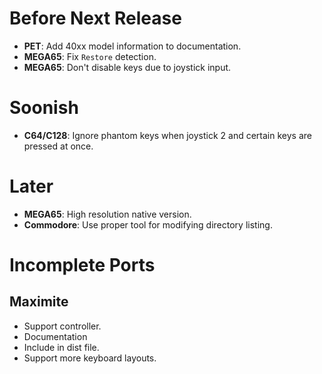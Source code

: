 # Before Next Release

- **PET**: Add 40xx model information to documentation.
- **MEGA65**: Fix `Restore` detection.
- **MEGA65**: Don't disable keys due to joystick input.

# Soonish

- **C64/C128**: Ignore phantom keys when joystick 2 and certain keys are pressed at once.

# Later

- **MEGA65**: High resolution native version.
- **Commodore**: Use proper tool for modifying directory listing.

# Incomplete Ports

## Maximite

- Support controller.
- Documentation
- Include in dist file.
- Support more keyboard layouts.
